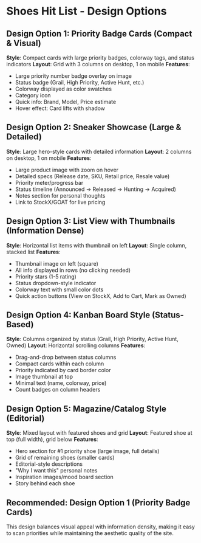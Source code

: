 # Shoes Hit List - Design Options

## Design Option 1: Priority Badge Cards (Compact & Visual)
**Style**: Compact cards with large priority badges, colorway tags, and status indicators
**Layout**: Grid with 3 columns on desktop, 1 on mobile
**Features**:
- Large priority number badge overlay on image
- Status badge (Grail, High Priority, Active Hunt, etc.)
- Colorway displayed as color swatches
- Category icon
- Quick info: Brand, Model, Price estimate
- Hover effect: Card lifts with shadow

## Design Option 2: Sneaker Showcase (Large & Detailed)
**Style**: Large hero-style cards with detailed information
**Layout**: 2 columns on desktop, 1 on mobile
**Features**:
- Large product image with zoom on hover
- Detailed specs (Release date, SKU, Retail price, Resale value)
- Priority meter/progress bar
- Status timeline (Announced → Released → Hunting → Acquired)
- Notes section for personal thoughts
- Link to StockX/GOAT for live pricing

## Design Option 3: List View with Thumbnails (Information Dense)
**Style**: Horizontal list items with thumbnail on left
**Layout**: Single column, stacked list
**Features**:
- Thumbnail image on left (square)
- All info displayed in rows (no clicking needed)
- Priority stars (1-5 rating)
- Status dropdown-style indicator
- Colorway text with small color dots
- Quick action buttons (View on StockX, Add to Cart, Mark as Owned)

## Design Option 4: Kanban Board Style (Status-Based)
**Style**: Columns organized by status (Grail, High Priority, Active Hunt, Owned)
**Layout**: Horizontal scrolling columns
**Features**:
- Drag-and-drop between status columns
- Compact cards within each column
- Priority indicated by card border color
- Image thumbnail at top
- Minimal text (name, colorway, price)
- Count badges on column headers

## Design Option 5: Magazine/Catalog Style (Editorial)
**Style**: Mixed layout with featured shoes and grid
**Layout**: Featured shoe at top (full width), grid below
**Features**:
- Hero section for #1 priority shoe (large image, full details)
- Grid of remaining shoes (smaller cards)
- Editorial-style descriptions
- "Why I want this" personal notes
- Inspiration images/mood board section
- Story behind each shoe

## Recommended: Design Option 1 (Priority Badge Cards)
This design balances visual appeal with information density, making it easy to scan priorities while maintaining the aesthetic quality of the site.

